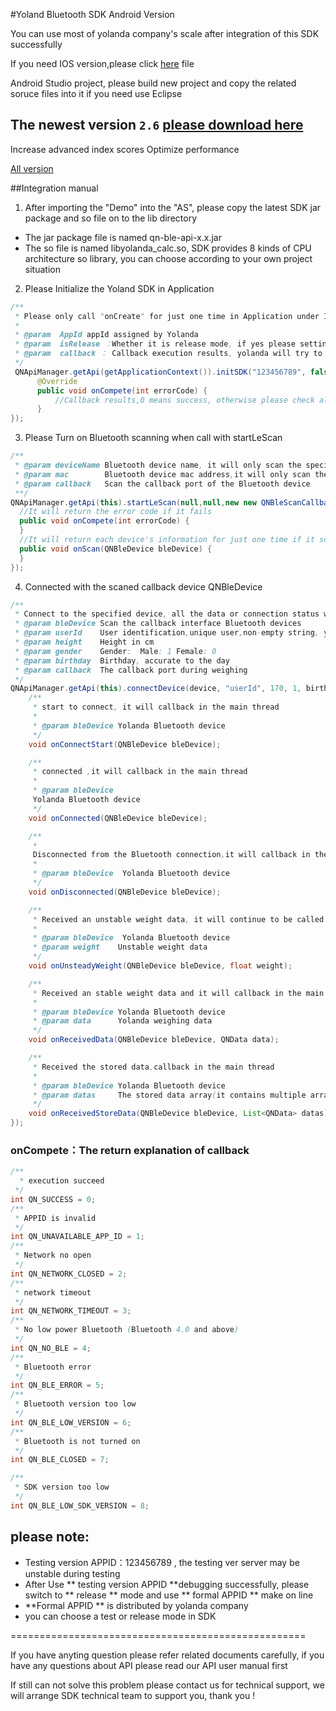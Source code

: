 
#Yoland Bluetooth SDK Android Version

You can use most of yolanda company's scale after integration of this SDK successfully

If you need IOS version,please click [here](../../../qn-ble-sdk-ios) file 

Android Studio project, please build new project and copy the related soruce files into it if you need use Eclipse

## The newest version `2.6` [please download here](../../releases/download/2.6/qn-ble-sdk-android-2.6.zip)
Increase advanced index   scores
Optimize performance

[All version](../../releases) 

##Integration manual

1. After importing the "Demo" into the "AS", please copy the latest SDK jar package and so file on to the lib directory
  * The jar package file is named qn-ble-api-x.x.jar
  * The so file is named libyolanda_calc.so, SDK provides 8 kinds of CPU architecture so library, you can choose according to your own project situation
  
2. Please Initialize the Yoland SDK in Application
```java
/**
 * Please only call "onCreate" for just one time in Application under Internet work when Initialize the Yoland SDK
 *
 * @param  AppId appId assigned by Yolanda
 * @param  isRelease ：Whether it is release mode, if yes please setting false, and setting to ture when on line
 * @param  callback ： Callback execution results, yolanda will try to ensure that all cases will be a callback
 */
 QNApiManager.getApi(getApplicationContext()).initSDK("123456789", false, new QNResultCallback() {
      @Override
      public void onCompete(int errorCode) {
          //Callback results,0 means success, otherwise please check all kinds of error codes in the api documentation
      }
});
```

3. Please Turn on Bluetooth scanning when call with startLeScan
```java
/**
 * @param deviceName Bluetooth device name, it will only scan the specified Bluetooth name of the device if it is not empty, otherwise there is no limiti
 * @param mac        Bluetooth device mac address,it will only scan the specified Bluetooth mac address of the device if it is not empty, otherwise there is no limiti
 * @param callback   Scan the callback port of the Bluetooth device
 **/
QNApiManager.getApi(this).startLeScan(null,null,new new QNBleScanCallback() { 
  //It will return the error code if it fails
  public void onCompete(int errorCode) { 
  }
  //It will return each device's information for just one time if it scaned the device
  public void onScan(QNBleDevice bleDevice) {
  }
});
```

4. Connected with the scaned callback device QNBleDevice

```java
/**
 * Connect to the specified device, all the data or connection status will be callback in QNBleCall. except on the onComplete method it will callback in the main thread
 * @param bleDevice Scan the callback interface Bluetooth devices
 * @param userId    User identification,unique user,non-empty string, you can use the user name, phone number, mailbox or other identification
 * @param height    Height in cm
 * @param gender    Gender:  Male: 1 Female: 0
 * @param birthday  Birthday, accurate to the day
 * @param callback  The callback port during weighing
 */
QNApiManager.getApi(this).connectDevice(device, "userId", 170, 1, birthday, new new QNBleCallback() {
    /**
     * start to connect, it will callback in the main thread
     *
     * @param bleDevice Yolanda Bluetooth device
     */
    void onConnectStart(QNBleDevice bleDevice);

    /**
     * connected ,it will callback in the main thread
     *
     * @param bleDevice 
	 Yolanda Bluetooth device
     */
    void onConnected(QNBleDevice bleDevice);

    /**
     * 
	 Disconnected from the Bluetooth connection,it will callback in the main thread
     *
     * @param bleDevice  Yolanda Bluetooth device
     */
    void onDisconnected(QNBleDevice bleDevice);

    /**
     * Received an unstable weight data, it will continue to be called during user starting weighing,and will callback in the main thread
     *
     * @param bleDevice  Yolanda Bluetooth device
     * @param weight    Unstable weight data
     */
    void onUnsteadyWeight(QNBleDevice bleDevice, float weight);

    /**
     * Received an stable weight data and it will callback in the main thread
     *
     * @param bleDevice Yolanda Bluetooth device
     * @param data      Yolanda weighing data
     */
    void onReceivedData(QNBleDevice bleDevice, QNData data);

    /**
     * Received the stored data,callback in the main thread
     *
     * @param bleDevice Yolanda Bluetooth device
     * @param datas     The stored data array(it contains multiple array),you can use {@link QNData#getUserId()} to distinguish different user's data
     */
    void onReceivedStoreData(QNBleDevice bleDevice, List<QNData> datas);
});
```

### onCompete：The return explanation of callback

```java
/**
  * execution succeed
 */
int QN_SUCCESS = 0;
/**
 * APPID is invalid
 */
int QN_UNAVAILABLE_APP_ID = 1;
/**
 * Network no open
 */
int QN_NETWORK_CLOSED = 2;
/**
 * network timeout
 */
int QN_NETWORK_TIMEOUT = 3;
/**
 * No low power Bluetooth (Bluetooth 4.0 and above)
 */
int QN_NO_BLE = 4;
/**
 * Bluetooth error
 */
int QN_BLE_ERROR = 5;
/**
 * Bluetooth version too low
 */
int QN_BLE_LOW_VERSION = 6;
/**
 * Bluetooth is not turned on
 */
int QN_BLE_CLOSED = 7;

/**
 * SDK version too low
 */
int QN_BLE_LOW_SDK_VERSION = 8;
```

## please note:

* Testing version APPID：123456789 , the testing ver server may be unstable during testing
* After Use ** testing version APPID **debugging successfully, please switch to ** release ** mode and use ** formal APPID ** make on line
* **Formal APPID ** is distributed by yolanda company
* you can choose a test or release mode in SDK

===================================================

If you have anyting question please refer related documents carefully, if you have any questions about API please read our API user manual first

If still can not solve this problem please contact us for technical support, we will arrange SDK technical team to support you, thank you !
